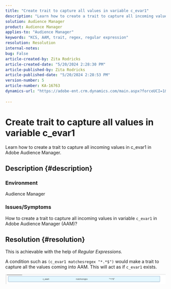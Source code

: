 ```yaml
---
title: "Create trait to capture all values in variable c_evar1"
description: "Learn how to create a trait to capture all incoming values in c_evar1 in Adobe Audience Manager."
solution: Audience Manager
product: Audience Manager
applies-to: "Audience Manager"
keywords: "KCS, AAM, trait, regex, regular expression"
resolution: Resolution
internal-notes: 
bug: False
article-created-by: Zita Rodricks
article-created-date: "5/20/2024 2:28:30 PM"
article-published-by: Zita Rodricks
article-published-date: "5/20/2024 2:28:53 PM"
version-number: 5
article-number: KA-16763
dynamics-url: "https://adobe-ent.crm.dynamics.com/main.aspx?forceUCI=1&pagetype=entityrecord&etn=knowledgearticle&id=f408f736-b516-ef11-9f8a-6045bd006b25"

---
```

# Create trait to capture all values in variable c_evar1


Learn how to create a trait to capture all incoming values in c_evar1 in Adobe Audience Manager.

## Description {#description}


### <b>Environment</b>

Audience Manager



### <b>Issues/Symptoms</b>

How to create a trait to capture all incoming values in variable `c_evar1` in Adobe Audience Manager (AAM)?


## Resolution {#resolution}


This is achievable with the help of *Regular Expressions.*

A condition such as `(c_evar1 matchesregex "*.*$")` would make a trait to capture all the values coming into AAM. This will act as if `c_evar1` exists.



![](assets/1b1452cb-a86b-eb11-a812-00224803aaf7.png)
